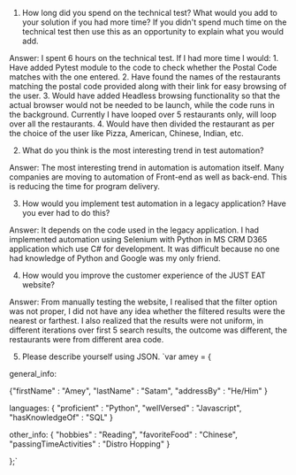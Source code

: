 1.	How long did you spend on the technical test? What would you add to your solution if you had more time? If you didn't spend much time on the technical test then use this as an opportunity to explain what you would add.
      
Answer: I spent 6 hours on the technical test. If I had more time I would:
    1. Have added Pytest module to the code to check whether the Postal Code matches with the one entered.
    2. Have found the names of the restaurants matching the postal code provided along with their link for easy browsing of the user.
    3. Would have added Headless browsing functionality so that the actual browser would not be needed to be launch, while the code runs in the background. Currently I have looped over 5 restaurants only, will loop over all the restaurants.
    4. Would have then divided the restaurant as per the choice of the user like Pizza, American, Chinese, Indian, etc.


2. What do you think is the most interesting trend in test automation? 
   
Answer: The most interesting trend in automation is automation itself. Many companies are moving to automation of Front-end as well as back-end. This is reducing the time for program delivery.


3.	How would you implement test automation in a legacy application? Have you ever had to do this?
      
Answer: It depends on the code used in the legacy application. I had implemented automation using Selenium with Python in MS CRM D365 application which use C# for development. It was difficult because no one had knowledge of Python and Google was my only friend.

4.	How would you improve the customer experience of the JUST EAT website?
      
Answer: From manually testing the website, I realised that the filter option was not proper, I did not have any idea whether the filtered results were the nearest or farthest. I also realized that the results were not uniform, in different iterations over first 5 search results, the outcome was different, the restaurants were from different area code.

5.	Please describe yourself using JSON.
`var amey = {
   
   general_info:
   
   {"firstName" : "Amey",
   "lastName" : "Satam",
   "addressBy" :  "He/Him"
   }
   
   languages:
   {
     "proficient" : "Python",
     "wellVersed" : "Javascript",
     "hasKnowledgeOf" : "SQL"
   }
   
   other_info:
   {
     "hobbies" : "Reading",
     "favoriteFood" : "Chinese",
     "passingTimeActivities" : "Distro Hopping"
   }
   
};`
